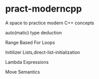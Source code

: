 # pract-moderncpp
A space to practice modern C++ concepts

auto(matic) type deduction

Range Based For Loops

Initilizer Lists,direct-list-initialization

Lambda Expressions

Move Semantics


